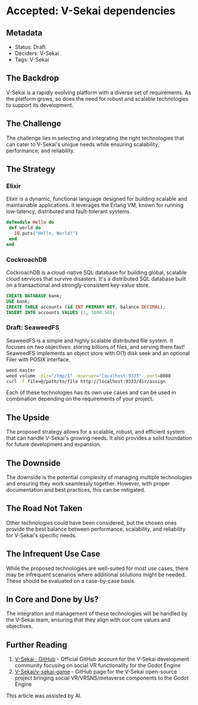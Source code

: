 # Accepted: V-Sekai dependencies

## Metadata

- Status: Draft <!-- Draft | Proposed | Rejected | Accepted | Deprecated | Superseded by -->
- Deciders: V-Sekai
- Tags: V-Sekai

## The Backdrop

V-Sekai is a rapidly evolving platform with a diverse set of requirements. As the platform grows, so does the need for robust and scalable technologies to support its development.

## The Challenge

The challenge lies in selecting and integrating the right technologies that can cater to V-Sekai's unique needs while ensuring scalability, performance, and reliability.

## The Strategy

### Elixir

Elixir is a dynamic, functional language designed for building scalable and maintainable applications. It leverages the Erlang VM, known for running low-latency, distributed and fault-tolerant systems.

```elixir
defmodule Hello do
 def world do
   IO.puts("Hello, World!")
 end
end
```

### CockroachDB

CockroachDB is a cloud-native SQL database for building global, scalable cloud services that survive disasters. It's a distributed SQL database built on a transactional and strongly-consistent key-value store.

```sql
CREATE DATABASE bank;
USE bank;
CREATE TABLE accounts (id INT PRIMARY KEY, balance DECIMAL);
INSERT INTO accounts VALUES (1, 1000.50);
```

### Draft: SeaweedFS

SeaweedFS is a simple and highly scalable distributed file system. It focuses on two objectives: storing billions of files, and serving them fast! SeaweedFS implements an object store with O(1) disk seek and an optional Filer with POSIX interface.

```bash
weed master
weed volume -dir="/tmp/1" -mserver="localhost:9333" -port=8080
curl -F file=@/path/to/file http://localhost:9333/dir/assign
```

Each of these technologies has its own use cases and can be used in combination depending on the requirements of your project.

## The Upside

The proposed strategy allows for a scalable, robust, and efficient system that can handle V-Sekai's growing needs. It also provides a solid foundation for future development and expansion.

## The Downside

The downside is the potential complexity of managing multiple technologies and ensuring they work seamlessly together. However, with proper documentation and best practices, this can be mitigated.

## The Road Not Taken

Other technologies could have been considered, but the chosen ones provide the best balance between performance, scalability, and reliability for V-Sekai's specific needs.

## The Infrequent Use Case

While the proposed technologies are well-suited for most use cases, there may be infrequent scenarios where additional solutions might be needed. These should be evaluated on a case-by-case basis.

## In Core and Done by Us?

The integration and management of these technologies will be handled by the V-Sekai team, ensuring that they align with our core values and objectives.

## Further Reading

1. [V-Sekai · GitHub](https://github.com/v-sekai) - Official GitHub account for the V-Sekai development community focusing on social VR functionality for the Godot Engine
2. [V-Sekai/v-sekai-game](https://github.com/v-sekai/v-sekai-game) - GitHub page for the V-Sekai open-source project bringing social VR/VRSNS/metaverse components to the Godot Engine

This article was assisted by AI.
